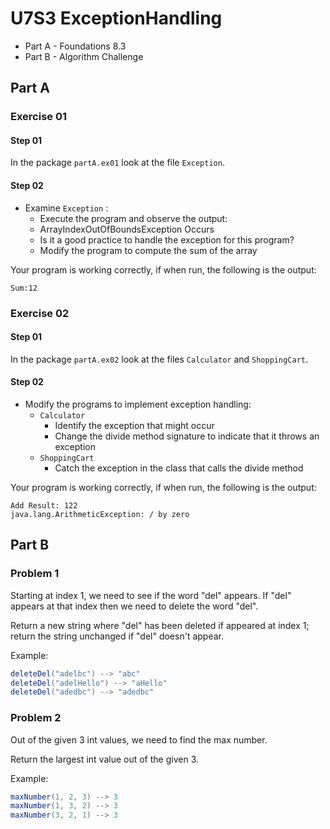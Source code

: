 # U7S3 ExceptionHandling

* Part A - Foundations 8.3
* Part B - Algorithm Challenge

## Part A

### Exercise 01

#### Step 01

In the package `partA.ex01` look at the file `Exception`.

#### Step 02

* Examine `Exception` :
    * Execute the program and observe the output:
    * ArrayIndexOutOfBoundsException Occurs
    * Is it a good practice to handle the exception for this program?
    * Modify the program to compute the sum of the array

Your program is working correctly, if when run, the following is the output:

```
Sum:12

```

### Exercise 02

#### Step 01

In the package `partA.ex02` look at the files `Calculator` and `ShoppingCart`.

#### Step 02

* Modify the programs to implement exception handling:
    * `Calculator`
      * Identify the exception that might occur
      * Change the divide method signature to indicate that it throws an exception
    * `ShoppingCart`
      * Catch the exception in the class that calls the divide method
      
 Your program is working correctly, if when run, the following is the output:

```
Add Result: 122
java.lang.ArithmeticException: / by zero

```

## Part B
### Problem 1
Starting at index 1, we need to see if the word "del" appears.
If "del" appears at that index then we need to delete the word "del".

Return a new string where "del" has been deleted if appeared at index 1;
return the string unchanged if "del" doesn't appear.

Example:
```java
deleteDel("adelbc") --> "abc"
deleteDel("adelHello") --> "aHello"
deleteDel("adedbc") --> "adedbc"
```
### Problem 2
Out of the given 3 int values, we need to find the max number.

Return the largest int value out of the given 3.

Example:
```java
maxNumber(1, 2, 3) --> 3
maxNumber(1, 3, 2) --> 3
maxNumber(3, 2, 1) --> 3
```

